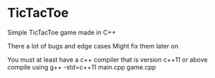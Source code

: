 # TicTacToe
Simple TicTacToe game made in C++

There a lot of bugs and edge cases
Might fix them later on

You must at least have a c++ compiler that is version c++11 or above
compile using
g++ -std=c++11 main.cpp game.cpp

